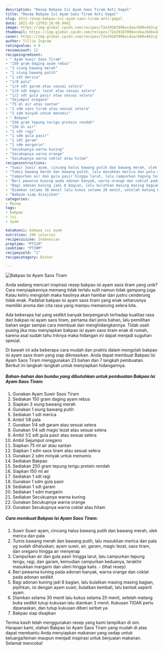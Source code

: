 ```yaml
---
description: "Resep Bakpao Isi Ayam Saos Tiram Anti Gagal"
title: "Resep Bakpao Isi Ayam Saos Tiram Anti Gagal"
slug: 4212-resep-bakpao-isi-ayam-saos-tiram-anti-gagal
date: 2021-05-13T03:18:09.946Z
image: https://img-global.cpcdn.com/recipes/72e29187096ecdaa/680x482cq70/bakpao-isi-ayam-saos-tiram-foto-resep-utama.jpg
thumbnail: https://img-global.cpcdn.com/recipes/72e29187096ecdaa/680x482cq70/bakpao-isi-ayam-saos-tiram-foto-resep-utama.jpg
cover: https://img-global.cpcdn.com/recipes/72e29187096ecdaa/680x482cq70/bakpao-isi-ayam-saos-tiram-foto-resep-utama.jpg
author: Tillie Ingram
ratingvalue: 4.9
reviewcount: 12
recipeingredient:
- " Ayam Suwir Saos Tiram"
- "150 gram daging ayam rebus"
- "3 siung bawang merah"
- "1 siung bawang putih"
- "1 sdt merica"
- "1/8 pala"
- "1/4 sdt garam atau sesuai selera"
- "1/4 sdt magic lezat atau sesuai selera"
- "1/2 sdt gula pasir atau sesuai selera"
- "Sejumput oregano"
- "75 ml air atau santan"
- "1 sdm saos tiram atau sesuai selera"
- "2 sdm minyak untuk menumis"
- " Bakpao"
- "250 gram tepung terigu protein rendah"
- "150 ml air"
- "1 sdt ragi"
- "1 sdm gula pasir"
- "1 sdt garam"
- "1 sdm margarin"
- "Secukupnya warna kuning"
- "Secukupnya warna orange"
- "Secukupnya warna coklat atau hitam"
recipeinstructions:
- "Suwir Suwir ayam, cincang halus bawang putih dan bawang merah, ulek merica dan pala"
- "Tumis bawang merah dan bawang putih, lalu masukkan merica dan pala yg sudah dihaluskan, ayam suwir, air, garam, magic lezat, saos tiram, dan oregano hingga air menyerap"
- "Campurkan air dan gula pasir hingga larut, lalu campurkan tepung terigu, ragi, dan garam, kemudian campurkan keduanya, terakhir masukkan margarin dan uleni hingga kalis.           (lihat resep)"
- "Beri pewarna kuning pada adonan banyak, warna orange dan coklat pada adonan sedikit"
- "Bagi adonan kuning jadi 8 bagian, lalu bulatkan masing masing bagian, pipihkan, isi dengan ayam suwir, bulatkan kembali, lalu bentuk seperti ayam."
- "Diamkan selama 30 menit lalu kukus selama 20 menit, setelah matang buka sedikit tutup kukusan lalu diamkan 3 menit. Kukusan TIDAK perlu dipanaskan, dan tutup kukusan diberi serbet ya"
- "Bakpao siap disajikan"
categories:
- Resep
tags:
- bakpao
- isi
- ayam

katakunci: bakpao isi ayam 
nutrition: 296 calories
recipecuisine: Indonesian
preptime: "PT31M"
cooktime: "PT30M"
recipeyield: "1"
recipecategory: Dinner

---
```



![Bakpao Isi Ayam Saos Tiram](https://img-global.cpcdn.com/recipes/72e29187096ecdaa/680x482cq70/bakpao-isi-ayam-saos-tiram-foto-resep-utama.jpg)

Anda sedang mencari inspirasi resep bakpao isi ayam saos tiram yang unik? Cara menyiapkannya memang tidak terlalu sulit namun tidak gampang juga. Kalau keliru mengolah maka hasilnya akan hambar dan justru cenderung tidak enak. Padahal bakpao isi ayam saos tiram yang enak seharusnya memiliki aroma dan cita rasa yang mampu memancing selera kita.



Ada beberapa hal yang sedikit banyak berpengaruh terhadap kualitas rasa dari bakpao isi ayam saos tiram, pertama dari jenis bahan, lalu pemilihan bahan segar sampai cara membuat dan menghidangkannya. Tidak usah pusing jika mau menyiapkan bakpao isi ayam saos tiram enak di rumah, karena asal sudah tahu triknya maka hidangan ini dapat menjadi suguhan spesial.


Di bawah ini ada beberapa cara mudah dan praktis dalam mengolah bakpao isi ayam saos tiram yang siap dikreasikan. Anda dapat membuat Bakpao Isi Ayam Saos Tiram menggunakan 23 bahan dan 7 langkah pembuatan. Berikut ini langkah-langkah untuk menyiapkan hidangannya.

<!--inarticleads1-->

##### Bahan-bahan dan bumbu yang dibutuhkan untuk pembuatan Bakpao Isi Ayam Saos Tiram:

1. Gunakan  Ayam Suwir Saos Tiram
1. Sediakan 150 gram daging ayam rebus
1. Siapkan 3 siung bawang merah
1. Gunakan 1 siung bawang putih
1. Sediakan 1 sdt merica
1. Ambil 1/8 pala
1. Gunakan 1/4 sdt garam atau sesuai selera
1. Gunakan 1/4 sdt magic lezat atau sesuai selera
1. Ambil 1/2 sdt gula pasir atau sesuai selera
1. Ambil Sejumput oregano
1. Siapkan 75 ml air atau santan
1. Siapkan 1 sdm saos tiram atau sesuai selera
1. Gunakan 2 sdm minyak untuk menumis
1. Sediakan  Bakpao
1. Sediakan 250 gram tepung terigu protein rendah
1. Siapkan 150 ml air
1. Sediakan 1 sdt ragi
1. Gunakan 1 sdm gula pasir
1. Sediakan 1 sdt garam
1. Sediakan 1 sdm margarin
1. Sediakan Secukupnya warna kuning
1. Gunakan Secukupnya warna orange
1. Gunakan Secukupnya warna coklat atau hitam




<!--inarticleads2-->

##### Cara membuat Bakpao Isi Ayam Saos Tiram:

1. Suwir Suwir ayam, cincang halus bawang putih dan bawang merah, ulek merica dan pala
1. Tumis bawang merah dan bawang putih, lalu masukkan merica dan pala yg sudah dihaluskan, ayam suwir, air, garam, magic lezat, saos tiram, dan oregano hingga air menyerap
1. Campurkan air dan gula pasir hingga larut, lalu campurkan tepung terigu, ragi, dan garam, kemudian campurkan keduanya, terakhir masukkan margarin dan uleni hingga kalis. -           (lihat resep)
1. Beri pewarna kuning pada adonan banyak, warna orange dan coklat pada adonan sedikit
1. Bagi adonan kuning jadi 8 bagian, lalu bulatkan masing masing bagian, pipihkan, isi dengan ayam suwir, bulatkan kembali, lalu bentuk seperti ayam.
1. Diamkan selama 30 menit lalu kukus selama 20 menit, setelah matang buka sedikit tutup kukusan lalu diamkan 3 menit. Kukusan TIDAK perlu dipanaskan, dan tutup kukusan diberi serbet ya
1. Bakpao siap disajikan




Terima kasih telah menggunakan resep yang kami tampilkan di sini. Harapan kami, olahan Bakpao Isi Ayam Saos Tiram yang mudah di atas dapat membantu Anda menyiapkan makanan yang sedap untuk keluarga/teman maupun menjadi inspirasi untuk berjualan makanan. Selamat mencoba!
